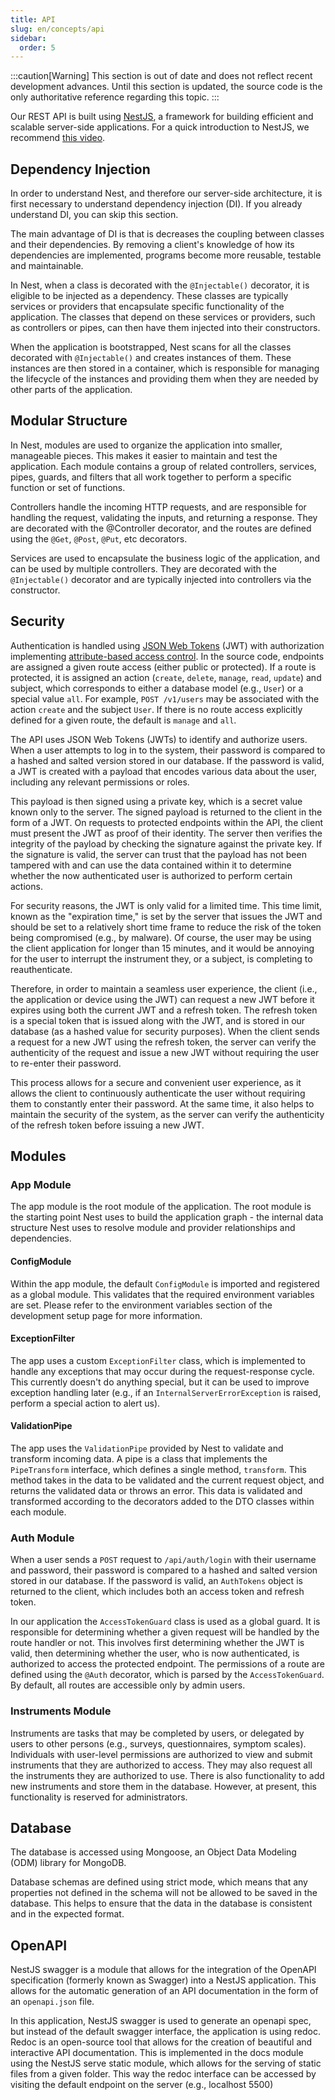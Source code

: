 ```yaml
---
title: API
slug: en/concepts/api
sidebar:
  order: 5
---
```


:::caution[Warning]
This section is out of date and does not reflect recent development advances. Until this section is updated, the source code is the only authoritative reference regarding this topic.
:::

Our REST API is built using [NestJS](https://nestjs.com/), a framework for building efficient and scalable server-side applications. For a quick introduction to NestJS, we recommend [this video](https://www.youtube.com/watch?v=0M8AYU_hPas).

## Dependency Injection

In order to understand Nest, and therefore our server-side architecture, it is first necessary to understand dependency injection (DI). If you already understand DI, you can skip this section.

The main advantage of DI is that is decreases the coupling between classes and their dependencies. By removing a client's knowledge of how its dependencies are implemented, programs become more reusable, testable and maintainable.

In Nest, when a class is decorated with the `@Injectable()` decorator, it is eligible to be injected as a dependency. These classes are typically services or providers that encapsulate specific functionality of the application. The classes that depend on these services or providers, such as controllers or pipes, can then have them injected into their constructors.

When the application is bootstrapped, Nest scans for all the classes decorated with `@Injectable()` and creates instances of them. These instances are then stored in a container, which is responsible for managing the lifecycle of the instances and providing them when they are needed by other parts of the application.

## Modular Structure

In Nest, modules are used to organize the application into smaller, manageable pieces. This makes it easier to maintain and test the application. Each module contains a group of related controllers, services, pipes, guards, and filters that all work together to perform a specific function or set of functions.

Controllers handle the incoming HTTP requests, and are responsible for handling the request, validating the inputs, and returning a response. They are decorated with the @Controller decorator, and the routes are defined using the `@Get`, `@Post`, `@Put`, etc decorators.

Services are used to encapsulate the business logic of the application, and can be used by multiple controllers. They are decorated with the `@Injectable()` decorator and are typically injected into controllers via the constructor.

## Security

Authentication is handled using [JSON Web Tokens](https://jwt.io/) (JWT) with authorization implementing [attribute-based access control](https://en.wikipedia.org/wiki/Attribute-based_access_control). In the source code, endpoints are assigned a given route access (either public or protected). If a route is protected, it is assigned an action (`create`, `delete`, `manage`, `read`, `update`) and subject, which corresponds to either a database model (e.g., `User`) or a special value `all`. For example, `POST /v1/users` may be associated with the action `create` and the subject `User`. If there is no route access explicitly defined for a given route, the default is `manage` and `all`.

The API uses JSON Web Tokens (JWTs) to identify and authorize users. When a user attempts to
log in to the system, their password is compared to a hashed and salted version stored in
our database. If the password is valid, a JWT is created with a payload that encodes various
data about the user, including any relevant permissions or roles.

This payload is then signed using a private key, which is a secret value known only to the
server. The signed payload is returned to the client in the form of a JWT. On requests to
protected endpoints within the API, the client must present the JWT as proof of their identity.
The server then verifies the integrity of the payload by checking the signature against the
private key. If the signature is valid, the server can trust that the payload has not been
tampered with and can use the data contained within it to determine whether the now authenticated
user is authorized to perform certain actions.

For security reasons, the JWT is only valid for a limited time. This time limit, known as the
"expiration time," is set by the server that issues the JWT and should be set to a relatively
short time frame to reduce the risk of the token being compromised (e.g., by malware). Of course,
the user may be using the client application for longer than 15 minutes, and it would be annoying for
the user to interrupt the instrument they, or a subject, is completing to reauthenticate.

Therefore, in order to maintain a seamless user experience, the client (i.e., the application
or device using the JWT) can request a new JWT before it expires using both the current JWT and a
refresh token. The refresh token is a special token that is issued along with the JWT, and is stored
in our database (as a hashed value for security purposes). When the client sends a request for a
new JWT using the refresh token, the server can verify the authenticity of the request and issue
a new JWT without requiring the user to re-enter their password.

This process allows for a secure and convenient user experience, as it allows the client to
continuously authenticate the user without requiring them to constantly enter their password.
At the same time, it also helps to maintain the security of the system, as the server can
verify the authenticity of the refresh token before issuing a new JWT.

## Modules

### App Module

The app module is the root module of the application. The root module is the starting point Nest uses to build the application graph - the internal data structure Nest uses to resolve module and provider relationships and dependencies.

#### ConfigModule

Within the app module, the default `ConfigModule` is imported and registered as a global module. This validates that the required environment variables are set. Please refer to the environment variables section of the development setup page for more information.

#### ExceptionFilter

The app uses a custom `ExceptionFilter` class, which is implemented to handle any exceptions that may occur during the request-response cycle. This currently doesn't do anything special, but it can be used to improve exception handling later (e.g., if an `InternalServerErrorException` is raised, perform a special action to alert us).

#### ValidationPipe

The app uses the `ValidationPipe` provided by Nest to validate and transform incoming data. A pipe is a class that implements the `PipeTransform` interface, which defines a single method, `transform`. This method takes in the data to be validated and the current request object, and returns the validated data or throws an error. This data is validated and transformed according to the decorators added to the DTO classes within each module.

### Auth Module

When a user sends a `POST` request to `/api/auth/login` with their username and password, their password is compared to a hashed and salted version stored in our database. If the password is valid, an `AuthTokens` object is returned to the client, which includes both an access token and refresh token.

In our application the `AccessTokenGuard` class is used as a global guard. It is responsible for determining whether a given request will be handled by the route handler or not. This involves first determining whether the JWT is valid, then determining whether the user, who is now authenticated, is authorized to access the protected endpoint. The permissions of a route are defined using the `@Auth` decorator, which is parsed by the `AccessTokenGuard`. By default, all routes are accessible only by admin users.

### Instruments Module

Instruments are tasks that may be completed by users, or delegated by users to other persons
(e.g., surveys, questionnaires, symptom scales). Individuals with user-level permissions are
authorized to view and submit instruments that they are authorized to access. They may also
request all the instruments they are authorized to use. There is also functionality to add new
instruments and store them in the database. However, at present, this functionality is reserved
for administrators.

## Database

The database is accessed using Mongoose, an Object Data Modeling (ODM) library for MongoDB.

Database schemas are defined using strict mode, which means that any properties not defined in the schema will not be allowed to be saved in the database. This helps to ensure that the data in the database is consistent and in the expected format.

## OpenAPI

NestJS swagger is a module that allows for the integration of the OpenAPI specification (formerly known as Swagger) into a NestJS application. This allows for the automatic generation of an API documentation in the form of an `openapi.json` file.

In this application, NestJS swagger is used to generate an openapi spec, but instead of the default swagger interface, the application is using redoc. Redoc is an open-source tool that allows for the creation of beautiful and interactive API documentation. This is implemented in the docs module using the NestJS serve static module, which allows for the serving of static files from a given folder. This way the redoc interface can be accessed by visiting the default endpoint on the server (e.g., localhost 5500)
